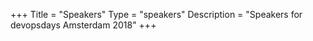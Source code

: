 +++
Title = "Speakers"
Type = "speakers"
Description = "Speakers for devopsdays Amsterdam 2018"
+++
